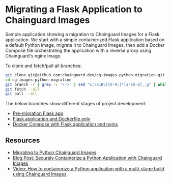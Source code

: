 # Migrating a Flask Application to Chainguard Images

Sample application showing a migration to Chainguard Images for a Flask application. We start with a simple containerized Flask application based on a default Python image, migrate it to Chainguard Images, then add a Docker Compose file orchestrating the application with a reverse proxy using Chainguard's nginx image.

To clone and fetch/pull all branches:

```bash
git clone git@github.com:chainguard-dev/cg-images-python-migration.git
cd cg-images-python-migration
git branch -r | grep -v '\->' | sed "s,\x1B\[[0-9;]*[a-zA-Z],,g" | while read remote; do git branch --track "${remote#origin/}" "$remote"; done
git fetch --all
git pull --all
```

The below branches show different stages of project development:

- [Pre-migration Flask app](https://github.com/chainguard-dev/cg-images-python-migration/tree/v0)
- [Flask application and Dockerfile only](https://github.com/chainguard-dev/cg-images-python-migration/tree/python-only)
- [Docker Compose with Flask application and nginx](https://github.com/chainguard-dev/cg-images-python-migration/tree/compose-flask-nginx)

## Resources

- [Migrating to Python Chainguard Images](https://edu.chainguard.dev/chainguard/migration/migrating-python/)
- [Blog Post: Securely Containerize a Python Application with Chainguard Images](https://dev.to/chainguard/securely-containerize-a-python-application-with-chainguard-images-bn8)
- [Video: How to containerize a Python application with a multi-stage build using Chainguard Images](https://www.youtube.com/watch?v=2D0JULd4E5A)
